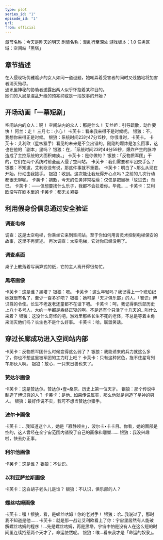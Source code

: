 ```yaml
---
type: plot
series_id: "1"
episode_id: "1"
url: 
from: official
---
```

章节名称：今天是昨天的明天
剧情名称：混乱行至深处
游戏版本：1.0
任务区域：空间站「黑塔」

## 章节描述
在入侵现场优雅踱步的女人如同一道谜题，她嘲弄着受害者的同时又残酷地将加害者消灭殆尽。  
通讯里神秘的协助者透露出两人似乎怀抱着某种目的。  
她们的入局是混乱升级的预兆抑或是一段故事的开始？

## 开场动画「一幕短剧」
空间站内的众人：啊！
空间站内的众人：那是什么！
艾丝妲：引导疏散，动作要快！
阿兰：走！
三月七：小心！
卡芙卡：看来我来得不是时候呢。
银狼：不，我想你来得正是时候。
银狼：系统时间23时47分15秒，你很准时，卡芙卡。
卡芙卡：艾利欧（星核猎手）看见的未来是不会出错的。刚刚的爆炸是怎么回事，这也在他的「剧本」里吗？
银狼：在，「系统时间23时44分59秒，爆炸产生的脉冲造成了主控系统的大面积瘫痪。」
卡芙卡：是你做的？
银狼：「反物质军团」干的，它们在两个系统时前全面入侵了空间站。
卡芙卡：我们需要和军团交手么？
银狼：不知道，艾利欧没有说，那这件事就不重要。
卡芙卡：明白了~那么从现在开始，行动由我接手。
银狼：收到。这次能让我玩得开心点吗？之前的几次行动都很无聊呢。
卡芙卡：抱歉，今天的任务非常枯燥：仅仅是把目标「放进去」而已。
卡芙卡：——但想要找什么乐子，我都不会拦着你。毕竟……
卡芙卡：艾利欧没写在剧本里的
卡芙卡：都无关紧要

## 利用假身份信息通过安全验证
### 调查电梯
调查：这是太空电梯，你乘坐它来到空间站。至于你如何用言灵术控制电梯保安的故事，这里不再赘述。
再次调查：太空电梯，它对你已经没用了。

### 调查桌面
桌子上散落着写满算式的纸，它的主人离开得很匆忙。

### 黑塔画像
卡芙卡：这是谁？黑塔？
银狼：嗯。
卡芙卡：这么年轻吗？我记得上一个琥珀纪她就很有名了，至少一百多岁吧？
银狼：她可是「天才俱乐部」的人。「智识」博识尊的令使。长生不老返老还童都不在话下吧。
卡芙卡：呵，我记得俱乐部历史上八十多号人，大约一半都是寿终正寝的啊。不是还有个只活了十几天的…叫什么来着？
银狼：这没什么奇怪的吧，游戏里那些长生不死的老怪，不总是等着主角来消灭他们吗？长生也不是什么好事。
卡芙卡：哈，联盟笑话。

## 穿过长廊成功进入空间站内部
卡芙卡：反物质军团什么时候变得这么弱了？
银狼：我能诱来的兵力就这么多了，你也不想这里被军团的主力盯上吧？
卡芙卡：只有这种货色，拖不住星穹列车那伙人啊。
银狼：放心，一只末日兽也来了。

### 赞达尔画像
卡芙卡：这是赞达尔。赞达尔•壹•桑原，历史上第一位天才。
银狼：那个传说中制造了博识尊的人？
卡芙卡：是他…如果传说属实，那么他就是创造了星神的男人。
银狼：最好传说不实，我可不想当赞达尔猎手。

### 波尔卡画像
卡芙卡：…我知道这个人，她是「寂静领主」，波尔卡•卡卡目。你看，她的面部是空的，这人曾经在全宇宙范围内销毁了自己的画像和雕塑……
银狼：我没兴趣啦，快去办正事。

### 利尔他画像
卡芙卡：这是谁？
银狼：不认识。

### 以利亚萨拉斯画像
卡芙卡：这白胡子老头儿是谁？
银狼：不认识，俱乐部的人？

### 螺丝咕姆画像
卡芙卡：嘿！银狼，看，是螺丝咕姆！你的老对手！
银狼：哈…我说过了，那时我不知道是他……
卡芙卡：就是那一战让艾利欧看上了你：宇宙里居然有人能破解螺丝咕姆的程序！…先是螺丝咕姆，再是黑塔，宇宙中怕是没有人在这么短的时间里连续招惹两个天才了，命运使然呢。
银狼：唉…看来我才是「命运的奴隶」。